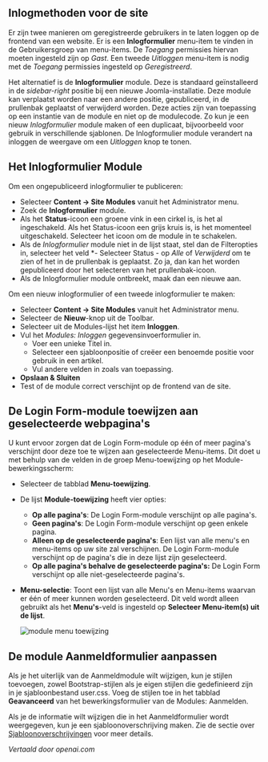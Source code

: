 <!-- Filename: Enabling_the_Login_Form_module / Display title: Inlogformulier  -->

## Inlogmethoden voor de site

Er zijn twee manieren om geregistreerde gebruikers in te laten loggen op de frontend van een website. Er is een **Inlogformulier** menu-item te vinden in de Gebruikersgroep van menu-items. De *Toegang* permissies hiervan moeten ingesteld zijn op *Gast*. Een tweede *Uitloggen* menu-item is nodig met de *Toegang* permissies ingesteld op *Geregistreerd*.

Het alternatief is de **Inlogformulier** module. Deze is standaard geïnstalleerd in de *sidebar-right* positie bij een nieuwe Joomla-installatie. Deze module kan verplaatst worden naar een andere positie, gepubliceerd, in de prullenbak geplaatst of verwijderd worden. Deze acties zijn van toepassing op een instantie van de module en niet op de modulecode. Zo kun je een nieuw *Inlogformulier* module maken of een duplicaat, bijvoorbeeld voor gebruik in verschillende sjablonen. De Inlogformulier module verandert na inloggen de weergave om een *Uitloggen* knop te tonen.

## Het Inlogformulier Module

Om een ongepubliceerd inlogformulier te publiceren:

* Selecteer **Content → Site Modules** vanuit het Administrator menu.
* Zoek de **Inlogformulier** module.
* Als het **Status**-icoon een groene vink in een cirkel is, is het al ingeschakeld. Als het Status-icoon een grijs kruis is, is het momenteel uitgeschakeld. Selecteer het icoon om de module in te schakelen.
* Als de *Inlogformulier* module niet in de lijst staat, stel dan de Filteropties in, selecteer het veld *- Selecteer Status - op *Alle* of *Verwijderd* om te zien of het in de prullenbak is geplaatst. Zo ja, dan kan het worden gepubliceerd door het selecteren van het prullenbak-icoon.
* Als de Inlogformulier module ontbreekt, maak dan een nieuwe aan.

Om een nieuw inlogformulier of een tweede inlogformulier te maken:

* Selecteer **Content → Site Modules** vanuit het Administrator menu.
* Selecteer de **Nieuw**-knop uit de Toolbar.
* Selecteer uit de Modules-lijst het item **Inloggen**.
* Vul het *Modules: Inloggen* gegevensinvoerformulier in.
  - Voer een unieke Titel in.
  - Selecteer een sjabloonpositie of creëer een benoemde positie voor gebruik in een artikel.
  - Vul andere velden in zoals van toepassing.
* **Opslaan & Sluiten**
* Test of de module correct verschijnt op de frontend van de site.

## De Login Form-module toewijzen aan geselecteerde webpagina's

U kunt ervoor zorgen dat de Login Form-module op één of meer pagina's verschijnt door deze toe te wijzen aan geselecteerde Menu-items. Dit doet u met behulp van de velden in de groep Menu-toewijzing op het Module-bewerkingsscherm:

- Selecteer de tabblad **Menu-toewijzing**.
- De lijst **Module-toewijzing** heeft vier opties:
  - **Op alle pagina's**: De Login Form-module verschijnt op alle pagina's.
  - **Geen pagina's**: De Login Form-module verschijnt op geen enkele pagina.
  - **Alleen op de geselecteerde pagina's**: Een lijst van alle menu's en menu-items op uw
  site zal verschijnen. De Login Form-module verschijnt op de pagina's die in deze lijst zijn geselecteerd.
  - **Op alle pagina's behalve de geselecteerde pagina's:** De Login Form verschijnt op alle
  niet-geselecteerde pagina's.
- **Menu-selectie**: Toont een lijst van alle Menu's en Menu-items waarvan er één of meer kunnen worden geselecteerd. Dit veld wordt alleen gebruikt als het
  **Menu's**-veld is ingesteld op **Selecteer Menu-item(s) uit de lijst**.

  ![module menu toewijzing](../../../en/images/modules/modules-login-menu-assignment.png)

## De module Aanmeldformulier aanpassen

Als je het uiterlijk van de Aanmeldmodule wilt wijzigen, kun je stijlen toevoegen, zowel Bootstrap-stijlen als je eigen stijlen die gedefinieerd zijn in je sjabloonbestand user.css. Voeg de stijlen toe in het tabblad **Geavanceerd** van het bewerkingsformulier van de Modules: Aanmelden.

Als je de informatie wilt wijzigen die in het Aanmeldformulier wordt weergegeven, kun je een sjabloonoverschrijving maken. Zie de sectie over [Sjabloonoverschrijvingen](jdocmanual?article=user/templates/template-overrides) voor meer details.

*Vertaald door openai.com*

